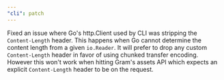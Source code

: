 ```yaml
---
"cli": patch
---
```


Fixed an issue where Go's http.Client used by CLI was stripping the
`Content-Length` header. This happens when Go cannot determine the content
length from a given `io.Reader`. It will prefer to drop any custom
`Content-Length` header in favor of using chunked transfer encoding. However
this won't work when hitting Gram's assets API which expects an explicit
`Content-Length` header to be on the request.
